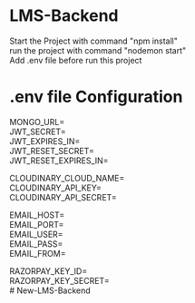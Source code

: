 ﻿# LMS-Backend  

Start the Project with command "npm install"  
run the project with command "nodemon start"  
Add .env file before run this project  
  
# .env file Configuration  
MONGO_URL=  
JWT_SECRET=  
JWT_EXPIRES_IN=  
JWT_RESET_SECRET=  
JWT_RESET_EXPIRES_IN=  
  
CLOUDINARY_CLOUD_NAME=  
CLOUDINARY_API_KEY=  
CLOUDINARY_API_SECRET=  
    
EMAIL_HOST=  
EMAIL_PORT=  
EMAIL_USER=  
EMAIL_PASS=  
EMAIL_FROM=  
  
RAZORPAY_KEY_ID=  
RAZORPAY_KEY_SECRET=  
#   N e w - L M S - B a c k e n d  
 